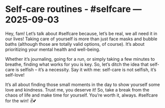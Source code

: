 # Self-care routines - #selfcare — 2025-09-03

Hey, fam! Let’s talk about #selfcare because, let’s be real, we all need it in our lives! Taking care of yourself is more than just face masks and bubble baths (although those are totally valid options, of course). It’s about prioritizing your mental health and well-being. 

Whether it’s journaling, going for a run, or simply taking a few minutes to breathe, finding what works for you is key. So, let’s ditch the idea that self-care is selfish – it’s a necessity. Say it with me: self-care is not selfish, it’s self-love! 

It’s all about finding those small moments in the day to show yourself some love and kindness. Trust me, you deserve it! So, take a break from the chaos of life and make time for yourself. You’re worth it, always. #selfcare for the win! ✌️💕